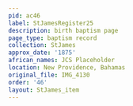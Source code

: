 ```yaml
---
pid: ac46
label: StJamesRegister25
description: birth baptism page
page_type: baptism record
collection: StJames
approx_date: '1875'
african_names: JCS Placeholder
location: New Providence, Bahamas
original_file: IMG_4130
order: '46'
layout: StJames_item
---
```

